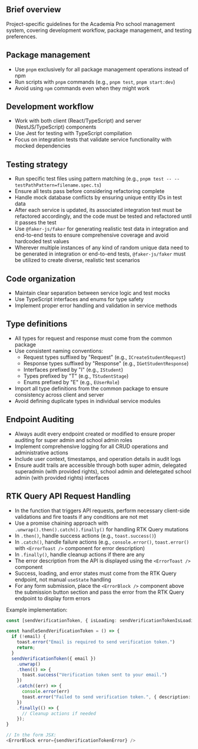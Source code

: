 ## Brief overview
Project-specific guidelines for the Academia Pro school management system, covering development workflow, package management, and testing preferences.

## Package management
- Use `pnpm` exclusively for all package management operations instead of npm
- Run scripts with `pnpm` commands (e.g., `pnpm test`, `pnpm start:dev`)
- Avoid using `npm` commands even when they might work

## Development workflow
- Work with both client (React/TypeScript) and server (NestJS/TypeScript) components
- Use Jest for testing with TypeScript compilation
- Focus on integration tests that validate service functionality with mocked dependencies

## Testing strategy
- Run specific test files using pattern matching (e.g., `pnpm test -- --testPathPattern=filename.spec.ts`)
- Ensure all tests pass before considering refactoring complete
- Handle mock database conflicts by ensuring unique entity IDs in test data
- After each service is updated, its associated integration test must be refactored accordingly, and the code must be tested and refactored until it passes the test
- Use `@faker-js/faker` for generating realistic test data in integration and end-to-end tests to ensure comprehensive coverage and avoid hardcoded test values
- Wherever multiple instances of any kind of random unique data need to be generated in integration or end-to-end tests, `@faker-js/faker` must be utilized to create diverse, realistic test scenarios

## Code organization
- Maintain clear separation between service logic and test mocks
- Use TypeScript interfaces and enums for type safety
- Implement proper error handling and validation in service methods

## Type definitions
- All types for request and response must come from the common package
- Use consistent naming conventions:
  - Request types suffixed by "Request" (e.g., `ICreateStudentRequest`)
  - Response types suffixed by "Response" (e.g., `IGetStudentResponse`)
  - Interfaces prefixed by "I" (e.g., `IStudent`)
  - Types prefixed by "T" (e.g., `TStudentStage`)
  - Enums prefixed by "E" (e.g., `EUserRole`)
- Import all type definitions from the common package to ensure consistency across client and server
- Avoid defining duplicate types in individual service modules

## Endpoint Auditing
- Always audit every endpoint created or modified to ensure proper auditing for super admin and school admin roles
- Implement comprehensive logging for all CRUD operations and administrative actions
- Include user context, timestamps, and operation details in audit logs
- Ensure audit trails are accessible through both super admin, delegated superadmin (with provided rights), school admin and deletegated school admin (with provided rights) interfaces

## RTK Query API Request Handling
- In the function that triggers API requests, perform necessary client-side validations and fire toasts if any conditions are not met
- Use a promise chaining approach with `.unwrap().then().catch().finally()` for handling RTK Query mutations
- In `.then()`, handle success actions (e.g., `toast.success()`)
- In `.catch()`, handle failure actions (e.g., `console.error()`, `toast.error()` with `<ErrorToast />` component for error description)
- In `.finally()`, handle cleanup actions if there are any
- The error description from the API is displayed using the `<ErrorToast />` component
- Success, loading, and error states must come from the RTK Query endpoint, not manual `useState` handling
- For any form submission, place the `<ErrorBlock />` component above the submission button section and pass the error from the RTK Query endpoint to display form errors

Example implementation:

```typescript
const [sendVerificationToken, { isLoading: sendVerificationTokenIsLoading, error: sendVerificationTokenError, isSuccess: sendVerificationTokenIsSuccess, reset: sendVerificationTokenReset }] = apis.auth.useSendVerificationTokenMutation();

const handleSendVerificationToken = () => {
  if (!email) {
    toast.error("Email is required to send verification token.")
    return;
  }
  sendVerificationToken({ email })
    .unwrap()
    .then(() => {
      toast.success("Verification token sent to your email.")
    })
    .catch((err) => {
      console.error(err)
      toast.error("Failed to send verification token.", { description: <ErrorToast error={sendVerificationTokenError} /> })
    })
    .finally(() => {
      // Cleanup actions if needed
    });
}

// In the form JSX:
<ErrorBlock error={sendVerificationTokenError} />
```